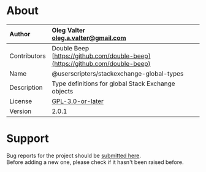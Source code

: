 
# About

| Author       | Oleg Valter<br>[oleg.a.valter@gmail.com](mailto:oleg.a.valter@gmail.com) |
| :----------- | :----------------------- |
| Contributors | Double Beep<br>[https://github.com/double-beep](https://github.com/double-beep)              |
| Name         | @userscripters/stackexchange-global-types    |
| Description  | Type definitions for global Stack Exchange objects           |
| License      | [GPL-3.0-or-later](https://spdx.org/licenses/GPL-3.0-or-later)                 |
| Version      | 2.0.1               |

# Support

Bug reports for the project should be [submitted here](https://github.com/userscripters/stackexchange-global-types/issues).
<br>Before adding a new one, please check if it hasn't been raised before.
  